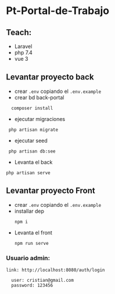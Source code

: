# Pt-Portal-de-Trabajo

## Teach:
* Laravel 
* php 7.4
* vue 3

## Levantar proyecto back
* crear `.env` copiando el `.env.example`
 * crear bd back-portal
  ```
    composer install
  ```
 * ejecutar migraciones
  ```
   php artisan migrate
  ```
 * ejecutar seed
```
 php artisan db:see
  ```
 * Levanta el back
 ```
php artisan serve
 ```

## Levantar proyecto Front
 * crear `.env` copiando el `.env.example`
  * installar dep
    ```
    npm i
    ```
 * Levanta el front
    ```
    npm run serve
    ```

 ### Usuario admin:
    link: http://localhost:8080/auth/login

  ```
    user: cristian@gmail.com
    password: 123456
  ```



